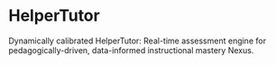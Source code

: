 # HelperTutor
Dynamically calibrated HelperTutor: Real-time assessment engine for pedagogically-driven, data-informed instructional mastery Nexus.
